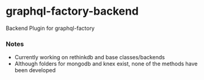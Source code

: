 # graphql-factory-backend
Backend Plugin for graphql-factory

### Notes

* Currently working on rethinkdb and base classes/backends
* Although folders for mongodb and knex exist, none of the methods have been developed